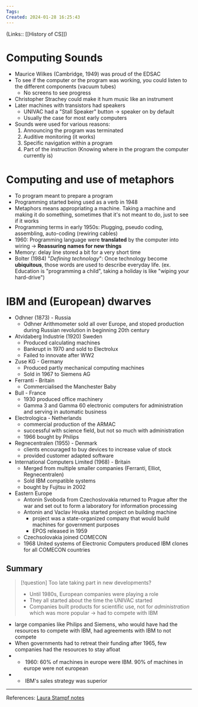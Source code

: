 ```yaml
---
Tags: 
Created: 2024-01-28 16:25:43
---
```

(Links:: [[History of CS]])
# Computing Sounds
- Maurice Wilkes (Cambridge, 1949) was proud of the EDSAC
- To see if the computer or the program was working, you could listen to the different components (vacuum tubes)
	- No screens to see progress
- Christopher Strachey could make it hum music like an instrument
- Later machines with transistors had speakers
	- UNIVAC had a "Stall Speaker" button -> speaker on by default
	- Usually the case for most early computers
- Sounds were used for various reasons:
	1. Announcing the program was terminated
	2. Auditive monitoring (it works)
	3. Specific navigation within a program
	4. Part of the instruction (Knowing where in the program the computer currently is)
# Computing and use of metaphors
- To program meant to prepare a program
- Programming started being used as a verb in 1948
- Metaphors means appropriating a machine. Taking a machine and making it do something, sometimes that it's not meant to do, just to see if it works
- Programming terms in early 1950s: Plugging, pseudo coding, assembling, auto-coding (rewiring cables)
- 1960: Programming language were **translated** by the computer into wiring
  -> **Reassuring names for new things**
- Memory: delay line stored a bit for a very short time
- Bolter (1984) "*Defining technology*": Once technology become **ubiquitous**, those words are used to describe everyday life.
  (ex. Education is "programming a child", taking a holiday is like "wiping your hard-drive")
# IBM and (European) dwarves
- Odhner (1873) - Russia
	- Odhner Arithmometer sold all over Europe, and stoped production during Russian revolution in beginning 20th century
- Atvidaberg Industrie (1920)  Sweden
	- Produced calculating machines
	- Bankrupt in 1970 and sold to Electrolux
	- Failed to innovate after WW2
- Zuse KG - Germany
	- Produced partly mechanical computing machines
	- Sold in 1967 to Siemens AG
- Ferranti - Britain
	- Commercialised the Manchester Baby
- Bull - France
	- 1930 produced office machinery
	- Gamma 3 and Gamma 60 electronic computers for administration and serving in automatic business
- Electrologica - Netherlands
	- commercial production of the ARMAC
	- successful with science field, but not so much with administration
	- 1966 bought by Philips
- Regnecentralen (1955) - Denmark
	- clients encouraged to buy devices to increase value of stock
	- provided customer adapted software
- International Computers Limited (1968) - Britain
	- Merged from multiple smaller companies (Ferranti, Elliot, Regnecentralen)
	- Sold IBM compatible systems
	- bought by Fujitsu in 2002
- Eastern Europe
	- Antonin Svoboda from Czechoslovakia returned to Prague after the war and set out to form a laboratory for information processing
	- Antonin and Vaclav Hruska started project on building machine
		- project was a state-organized company that would build machines for government purposes
		- EPOS released in 1959
	- Czechsolovakia joined COMECON
	- 1968 United systems of Electronic Computers produced IBM clones for all COMECON countries
## Summary
> [!question] Too late taking part in new developments?
> - Until 1980s, European companies were playing a role
> - They all started about the time the UNIVAC started
> - Companies built products for scientific use, not for *administration* which was more popular
>   -> had to compete with IBM

- large companies like Philips and Siemens, who would have had the resources to compete with IBM, had agreements with IBM to not compete
- When governments had to retreat their funding after 1965, few companies had the resources to stay afloat
- -  1960: 60% of machines in europe were IBM. 90% of machines in europe were not european
- -  IBM's sales strategy was superior

---
References: [Laura Stampf notes](https://lausta.notion.site/History-of-Science-3f32bd21a73148549e042b42fa95a602)